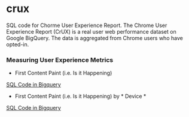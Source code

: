 # crux
SQL code for Chorme User Experience Report. 
The Chrome User Experience Report (CrUX) is a real user web performance dataset on Google BigQuery. The data is aggregated from Chrome users who have opted-in.

### Measuring User Experience Metrics

- First Content Paint (i.e. Is it Happening)

[SQL Code in Bigquery](https://bigquery.cloud.google.com/savedquery/92656134628:eca507590d924600ad976d4bab341947)

- First Content Paint (i.e. Is it Happening) by * Device *

[SQL Code in Bigquery](https://bigquery.cloud.google.com/savedquery/92656134628:b5c09b3f57d9440d844477584c129338)
